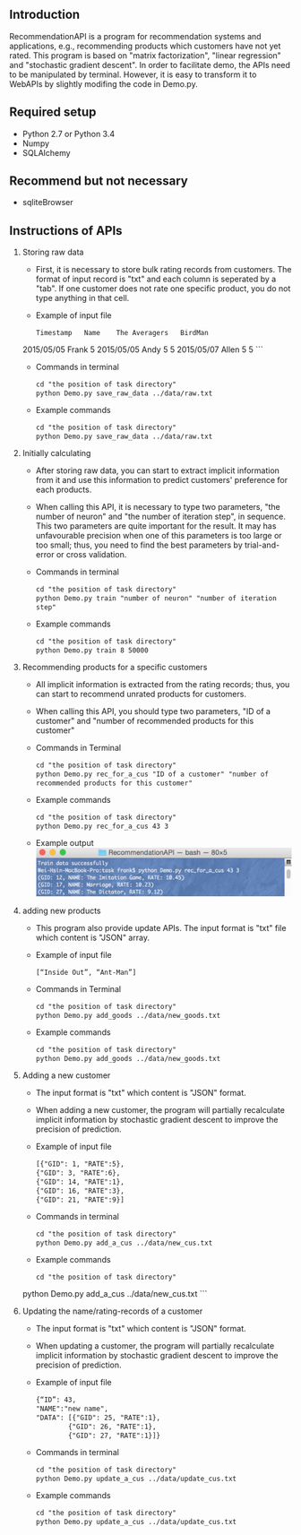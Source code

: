 ## Introduction
RecommendationAPI is a program for recommendation systems and applications, e.g., recommending products which customers have not yet rated. This program is based on "matrix factorization", "linear regression" and "stochastic gradient descent". In order to facilitate demo, the APIs need to be manipulated by terminal. However, it is easy to transform it to WebAPIs by slightly modifing the code in Demo.py.

## Required setup
* Python 2.7 or Python 3.4
* Numpy
* SQLAlchemy

## Recommend but not necessary
 * sqliteBrowser
 
## Instructions of APIs
1. Storing raw data

	* First, it is necessary to store bulk rating records from customers. The format of input record is "txt" and each column is seperated by a "tab". If one customer does not rate one specific product, you do not type anything in that cell.
	
	* Example of input file
	
		```
		Timestamp	Name	The Averagers	BirdMan	
	2015/05/05	Frank		5
	2015/05/05	Andy	5	5
	2015/05/07	Allen	5	5
		```

	* Commands in terminal
	
		```
		cd "the position of task directory"
		python Demo.py save_raw_data ../data/raw.txt
		```
		
	* Example commands
	
		```
		cd "the position of task directory"
		python Demo.py save_raw_data ../data/raw.txt
		```
		
2. Initially calculating

	* After storing raw data, you can start to extract implicit information from it and use this information to predict customers' preference for each products.

	* When calling this API, it is necessary to type two parameters, "the number of neuron" and "the number of iteration step", in sequence. This two parameters are quite important for the result. It may has unfavourable precision when one of this parameters is too large or too small; thus, you need to find the best parameters by trial-and-error or cross validation.
	
	* Commands in terminal
	
		```
		cd "the position of task directory"
		python Demo.py train "number of neuron" "number of iteration step"
		```
		
	* Example commands
	
		```
		cd "the position of task directory"
		python Demo.py train 8 50000
		```
		
3. Recommending products for a specific customers

	* All implicit information is extracted from the rating records; thus, you can start to recommend unrated products for customers.

	* When calling this API, you should type two parameters, "ID of a customer" and "number of recommended products for this customer" 
	
	* Commands in Terminal
	
		```
		cd "the position of task directory"
		python Demo.py rec_for_a_cus "ID of a customer" "number of recommended products for this customer"
		```
	
	* Example commands
	
		```
		cd "the position of task directory"
		python Demo.py rec_for_a_cus 43 3
		```
		
	* Example output
		![plot of output](figure/output.png) 
			
4. adding new products

	* This program also provide update APIs. The input format is "txt" file which content is "JSON" array. 
		
	* Example of input file
	
		```
		[“Inside Out”, “Ant-Man”]
		```
		
	* Commands in Terminal
		
		```
		cd "the position of task directory"
		python Demo.py add_goods ../data/new_goods.txt
		```
		
	* Example commands
		
		```
		cd "the position of task directory"
		python Demo.py add_goods ../data/new_goods.txt
		```
		
5. Adding a new customer
	*	The input format is "txt" which content is "JSON" format.

	* When adding a new customer, the program will partially recalculate implicit information by stochastic gradient descent to improve the precision of prediction.
	
	* Example of input file

		```
		[{"GID": 1, "RATE":5},
		{"GID": 3, "RATE":6},
		{"GID": 14, "RATE":1},
		{"GID": 16, "RATE":3},
		{"GID": 21, "RATE":9}]
		```
		
	* Commands in terminal
	
		```
		cd "the position of task directory"
		python Demo.py add_a_cus ../data/new_cus.txt
		```
		
	* Example commands
	
		```
		cd "the position of task directory"
	python Demo.py add_a_cus ../data/new_cus.txt
		```
		
6. Updating the name/rating-records of a customer
	*	The input format is "txt" which content is "JSON" format.

	* When updating a customer, the program will partially recalculate implicit information by stochastic gradient descent to improve the precision of prediction.
	
	* Example of input file

		```
		{“ID”: 43,
		"NAME":"new name", 
		"DATA":	[{"GID": 25, "RATE":1},
				{"GID": 26, "RATE":1},
				{"GID": 27, "RATE":1}]}
		```

	* Commands in terminal
	
		```
		cd "the position of task directory"
		python Demo.py update_a_cus ../data/update_cus.txt
		```
		
	* Example commands
	
		```
		cd "the position of task directory"
		python Demo.py update_a_cus ../data/update_cus.txt
		```

